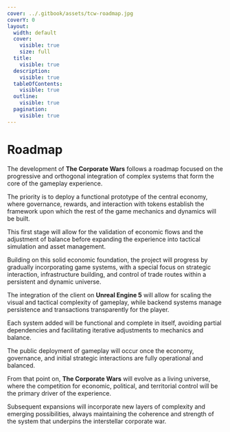 ```yaml
---
cover: ../.gitbook/assets/tcw-roadmap.jpg
coverY: 0
layout:
  width: default
  cover:
    visible: true
    size: full
  title:
    visible: true
  description:
    visible: true
  tableOfContents:
    visible: true
  outline:
    visible: true
  pagination:
    visible: true
---
```


# Roadmap

The development of **The Corporate Wars** follows a roadmap focused on the progressive and orthogonal integration of complex systems that form the core of the gameplay experience.

The priority is to deploy a functional prototype of the central economy, where governance, rewards, and interaction with tokens establish the framework upon which the rest of the game mechanics and dynamics will be built.

This first stage will allow for the validation of economic flows and the adjustment of balance before expanding the experience into tactical simulation and asset management.

Building on this solid economic foundation, the project will progress by gradually incorporating game systems, with a special focus on strategic interaction, infrastructure building, and control of trade routes within a persistent and dynamic universe.

The integration of the client on **Unreal Engine 5** will allow for scaling the visual and tactical complexity of gameplay, while backend systems manage persistence and transactions transparently for the player.

Each system added will be functional and complete in itself, avoiding partial dependencies and facilitating iterative adjustments to mechanics and balance.

The public deployment of gameplay will occur once the economy, governance, and initial strategic interactions are fully operational and balanced.

From that point on, **The Corporate Wars** will evolve as a living universe, where the competition for economic, political, and territorial control will be the primary driver of the experience.

Subsequent expansions will incorporate new layers of complexity and emerging possibilities, always maintaining the coherence and strength of the system that underpins the interstellar corporate war.
